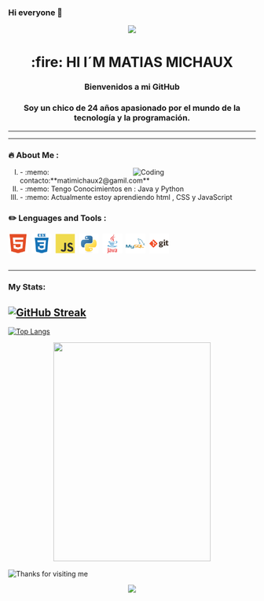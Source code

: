 ### Hi everyone 👋

<div id="header" align="center">
    <img src="https://media.giphy.com/media/v1.Y2lkPTc5MGI3NjExMDdmMTkyYWVhZTNiNDJlYWYyODk4NGUyMWQ5MTdkNzQyZDgwMjU0NiZjdD1n/9CffOPMLx0Hf2/giphy.gif" width="350">
    <h1 align="center">:fire: HI I´M MATIAS MICHAUX</h1>
    <H3 align="center"> Bienvenidos a mi GitHub </H3>
    <h3 align="center"> Soy un chico de 24 años apasionado 
        por el mundo de la tecnología y la programación. </h3>
</div>

---

--- 
### :fire: About Me : <br>         
  <img align="right" alt="Coding" width="250" src="https://user-images.githubusercontent.com/5713670/87202985-820dcb80-c2b6-11ea-9f56-7ec461c497c3.gif">

<ol type="I" >   
</div> 
  <li>
    - :memo: contacto:**matimichaux2@gamil.com** 
  </li>
  <li>
    - :memo: Tengo Conocimientos en : Java y Python
  </li>
  <li>
    - :memo: Actualmente estoy aprendiendo html , CSS y JavaScript
  </li>
  
</ol>
  
<div align="left">

### :pencil2: Lenguages and Tools : <br>
   <div>
    <img src="https://github.com/devicons/devicon/blob/master/icons/html5/html5-plain.svg" title="HTML" alt="HTML" width="40" height="40"/>&nbsp;
    <img src="https://github.com/devicons/devicon/blob/master/icons/css3/css3-plain-wordmark.svg" title="HTML" alt="HTML" width="40" height="40"/>&nbsp;
    <img src="https://github.com/devicons/devicon/blob/master/icons/javascript/javascript-original.svg" title="HTML" alt="HTML" width="40" height="40"/>&nbsp;
    <img src="https://github.com/devicons/devicon/blob/master/icons/python/python-original.svg" title="HTML" alt="HTML" width="40" height="40"/>&nbsp;
    <img src="https://github.com/devicons/devicon/blob/master/icons/java/java-original-wordmark.svg" title="HTML" alt="HTML" width="40" height="40"/>&nbsp;
    <img src="https://github.com/devicons/devicon/blob/master/icons/mysql/mysql-original-wordmark.svg" title="HTML" alt="HTML" width="40" height="40"/>&nbsp;
    <img src="https://github.com/devicons/devicon/blob/master/icons/git/git-original-wordmark.svg" title="HTML" alt="HTML" width="40" height="40"/>&nbsp;
   </div>
  <br>
   
---
### My Stats:

[![GitHub Streak](http://github-readme-streak-stats.herokuapp.com?user=MatiasMichaux98&theme=neon&border_radius=20&locale=es)](https://git.io/streak-stats)
---
[![Top Langs](https://github-readme-stats.vercel.app/api/top-langs/?username=MatiasMichaux98&hide_progress=true)](https://github.com/anuraghazra/github-readme-stats)
<br>
<p align="center">
   <img width="320" height="445" src="https://spotify-github-profile.vercel.app/api/view?uid=31jnhplcd3ns3r6tnutxpztqhtie&cover_image=true&theme=default&show_offline=false&background_color=030303&interchange=false&bar_color_cover=true">
</p>
<img height="120" alt="Thanks for visiting me" width="100%" src="https://raw.githubusercontent.com/BrunnerLivio/brunnerlivio/master/images/marquee.svg" />
<p align="center">
  <img src="https://capsule-render.vercel.app/api?type=waving&color=gradient&height=60&section=footer&width=100"/>
</p>
  
    


